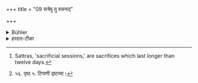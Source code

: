 +++
title = "09 सत्रेषु तु वचनाद्"

+++

<details><summary>Bühler</summary>

9. But at sacrificial sessions the top-lock must be shaved off, because it is so enjoined in the Veda. [^7] 


[^7]:  Sattras, 'sacrificial sessions,' are sacrifices which last longer than twelve days.
</details>

<details><summary>हरदत्त-टीका</summary>

## सूत्रम्
सत्रेषु तु वचनाद्वपनं शिखायाः ॥ ९ ॥  
### प्रस्तावः
कथं तर्हि सत्रेषु शिखाया वपनम् ? [^२]वचनसामर्थ्यादित्याह—  
### टिप्पनी
स्पष्टम् ॥ ९॥  

[^२]: ५६. पृष्ठ ५. टिप्पणी द्रष्टव्या।
</details>
